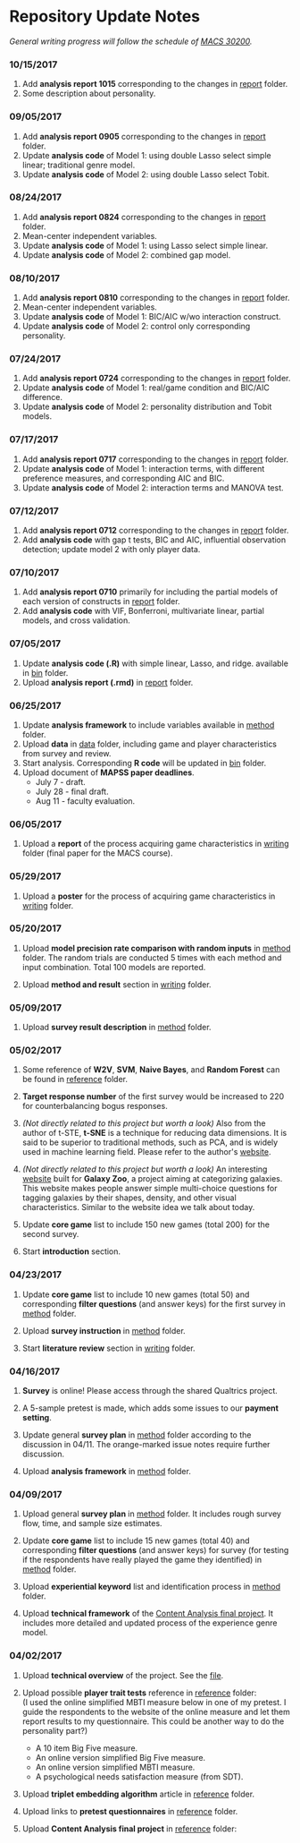 # Repository Update Notes
_General writing progress will follow the schedule of <a href="https://github.com/UC-MACSS/persp-research" target="_blank">MACS 30200</a>._  


### 10/15/2017
1. Add **analysis report 1015** corresponding to the changes in [report](/report) folder.
1. Some description about personality.


### 09/05/2017
1. Add **analysis report 0905** corresponding to the changes in [report](/report) folder.
1. Update **analysis code** of Model 1: using double Lasso select simple linear; traditional genre model.
1. Update **analysis code** of Model 2: using double Lasso select Tobit.


### 08/24/2017
1. Add **analysis report 0824** corresponding to the changes in [report](/report) folder.
1. Mean-center independent variables.
1. Update **analysis code** of Model 1: using Lasso select simple linear.
1. Update **analysis code** of Model 2: combined gap model.


### 08/10/2017
1. Add **analysis report 0810** corresponding to the changes in [report](/report) folder.
1. Mean-center independent variables.
1. Update **analysis code** of Model 1: BIC/AIC w/wo interaction construct.
1. Update **analysis code** of Model 2: control only corresponding personality.


### 07/24/2017
1. Add **analysis report 0724** corresponding to the changes in [report](/report) folder.
1. Update **analysis code** of Model 1: real/game condition and BIC/AIC difference.
1. Update **analysis code** of Model 2: personality distribution and Tobit models.


### 07/17/2017
1. Add **analysis report 0717** corresponding to the changes in [report](/report) folder.
1. Update **analysis code** of Model 1: interaction terms, with different preference measures, and corresponding AIC and BIC.
1. Update **analysis code** of Model 2: interaction terms and MANOVA test.


### 07/12/2017
1. Add **analysis report 0712** corresponding to the changes in [report](/report) folder.
1. Add **analysis code** with gap t tests, BIC and AIC, influential observation detection; update model 2 with only player data.


### 07/10/2017
1. Add **analysis report 0710** primarily for including the partial models of each version of constructs in [report](/report) folder.
1. Add **analysis code** with VIF, Bonferroni, multivariate linear, partial models, and cross validation.


### 07/05/2017
1. Update **analysis code (.R)** with simple linear, Lasso, and ridge. available in [bin](/bin) folder.
1. Upload **analysis report (.rmd)** in [report](/report) folder.


### 06/25/2017
1. Update **analysis framework** to include variables available in [method](/method) folder.
1. Upload **data** in [data](/data) folder, including game and player characteristics from survey and review.
1. Start analysis. Corresponding **R code** will be updated in [bin](/bin) folder.
1. Upload document of **MAPSS paper deadlines**.
	* July 7 - draft.
	* July 28 - final draft.
    * Aug 11 - faculty evaluation.


### 06/05/2017
1. Upload a **report** of the process acquiring game characteristics in [writing](/writing) folder (final paper for the MACS course).


### 05/29/2017
1. Upload a **poster** for the process of acquiring game characteristics in [writing](/writing) folder.


### 05/20/2017
1. Upload **model precision rate comparison with random inputs** in [method](/method) folder. The random trials are conducted 5 times with each method and input combination. Total 100 models are reported.

1. Upload **method and result** section in [writing](/writing) folder.


### 05/09/2017
1. Upload **survey result description** in [method](/method) folder.


### 05/02/2017
1. Some reference of **W2V**, **SVM**, **Naive Bayes**, and **Random Forest** can be found in [reference](/reference) folder.

1. **Target response number** of the first survey would be increased to 220 for counterbalancing bogus responses.

1. _(Not directly related to this project but worth a look)_ Also from the author of t-STE, **t-SNE** is a technique for reducing data dimensions. It is said to be superior to traditional methods, such as PCA, and is widely used in machine learning field. Please refer to the author's <a href="https://lvdmaaten.github.io/tsne/" target="_blank">website</a>.

1. _(Not directly related to this project but worth a look)_ An interesting <a href="https://www.galaxyzoo.org/#/" target="_blank">website</a> built for **Galaxy Zoo**, a project aiming at categorizing galaxies. This website makes people answer simple multi-choice questions for tagging galaxies by their shapes, density, and other visual characteristics. Similar to the website idea we talk about today.

1. Update **core game** list to include 150 new games (total 200) for the second survey.

1. Start **introduction** section.


### 04/23/2017
1. Update **core game** list to include 10 new games (total 50) and corresponding **filter questions** (and answer keys) for the first survey in [method](/method) folder.

1. Upload **survey instruction** in [method](/method) folder.

1. Start **literature review** section in [writing](/writing) folder.


### 04/16/2017
1. **Survey** is online! Please access through the shared Qualtrics project.

1. A 5-sample pretest is made, which adds some issues to our **payment setting**.

1. Update general **survey plan** in [method](/method) folder according to the discussion in 04/11. The orange-marked issue notes require further discussion.

1. Upload **analysis framework** in [method](/method) folder.


### 04/09/2017
1. Upload general **survey plan** in [method](/method) folder. It includes rough survey flow, time, and sample size estimates.

1. Update **core game** list to include 15 new games (total 40) and corresponding **filter questions** (and answer keys) for survey (for testing if the respondents have really played the game they identified) in [method](/method) folder.

1. Upload **experiential keyword** list and identification process in [method](/method) folder.

1. Upload **technical framework** of the [Content Analysis final project](/reference/content%20analysis%20final%20project). It includes more detailed and updated process of the experience genre model.


### 04/02/2017
1. Upload **technical overview** of the project. See the [file](/overview.pdf).

1. Upload possible **player trait tests** reference in [reference](/reference) folder:  
(I used the online simplified MBTI measure below in one of my pretest. I guide the respondents to the website of the online measure and let them report results to my questionnaire. This could be another way to do the personality part?)
   * A 10 item Big Five measure.
   * An online version simplified Big Five measure.
   * An online version simplified MBTI measure.
   * A psychological needs satisfaction measure (from SDT).

1. Upload **triplet embedding algorithm** article in [reference](/reference) folder.

1. Upload links to **pretest questionnaires** in [reference](/reference) folder.

1. Upload **Content Analysis final project** in [reference](/reference) folder:
